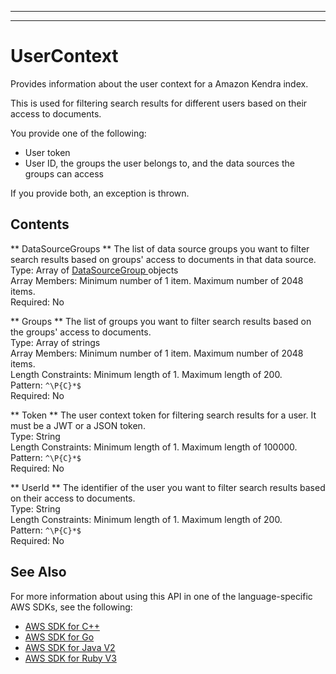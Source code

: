 --------

--------

# UserContext<a name="API_UserContext"></a>

Provides information about the user context for a Amazon Kendra index\.

This is used for filtering search results for different users based on their access to documents\.

You provide one of the following:
+ User token
+ User ID, the groups the user belongs to, and the data sources the groups can access

If you provide both, an exception is thrown\.

## Contents<a name="API_UserContext_Contents"></a>

 ** DataSourceGroups **   <a name="Kendra-Type-UserContext-DataSourceGroups"></a>
The list of data source groups you want to filter search results based on groups' access to documents in that data source\.  
Type: Array of [ DataSourceGroup ](API_DataSourceGroup.md) objects  
Array Members: Minimum number of 1 item\. Maximum number of 2048 items\.  
Required: No

 ** Groups **   <a name="Kendra-Type-UserContext-Groups"></a>
The list of groups you want to filter search results based on the groups' access to documents\.  
Type: Array of strings  
Array Members: Minimum number of 1 item\. Maximum number of 2048 items\.  
Length Constraints: Minimum length of 1\. Maximum length of 200\.  
Pattern: `^\P{C}*$`   
Required: No

 ** Token **   <a name="Kendra-Type-UserContext-Token"></a>
The user context token for filtering search results for a user\. It must be a JWT or a JSON token\.  
Type: String  
Length Constraints: Minimum length of 1\. Maximum length of 100000\.  
Pattern: `^\P{C}*$`   
Required: No

 ** UserId **   <a name="Kendra-Type-UserContext-UserId"></a>
The identifier of the user you want to filter search results based on their access to documents\.  
Type: String  
Length Constraints: Minimum length of 1\. Maximum length of 200\.  
Pattern: `^\P{C}*$`   
Required: No

## See Also<a name="API_UserContext_SeeAlso"></a>

For more information about using this API in one of the language\-specific AWS SDKs, see the following:
+  [ AWS SDK for C\+\+](https://docs.aws.amazon.com/goto/SdkForCpp/kendra-2019-02-03/UserContext) 
+  [ AWS SDK for Go](https://docs.aws.amazon.com/goto/SdkForGoV1/kendra-2019-02-03/UserContext) 
+  [ AWS SDK for Java V2](https://docs.aws.amazon.com/goto/SdkForJavaV2/kendra-2019-02-03/UserContext) 
+  [ AWS SDK for Ruby V3](https://docs.aws.amazon.com/goto/SdkForRubyV3/kendra-2019-02-03/UserContext) 